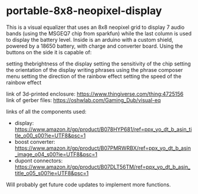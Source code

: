 # portable-8x8-neopixel-display
This is a visual equalizer that uses an 8x8 neopixel grid to display 7 audio bands (using the MSGEQ7 chip from sparkfun) while the last column is used to display the battery level.
Inside is an arduino with a custom shield, powered by a 18650 battery, with charge and converter board.
Using the buttons on the side it is capable of:

setting thebrightness of the display
setting the sensitivity of the chip
setting the orientation of the display
writing phrases using the phrase composer menu
setting the direction of the rainbow effect
setting the speed of the rainbow effect

link of 3d-printed enclosure: https://www.thingiverse.com/thing:4725156
link of gerber files: https://oshwlab.com/Gaming_Dub/visual-eq

links of all the components used:
- display: https://www.amazon.it/gp/product/B078HYP681/ref=ppx_yo_dt_b_asin_title_o00_s00?ie=UTF8&psc=1
- boost converter: https://www.amazon.it/gp/product/B07PMRWRBX/ref=ppx_yo_dt_b_asin_image_o04_s00?ie=UTF8&psc=1
- dupont connectors: https://www.amazon.it/gp/product/B07DLT56TM/ref=ppx_yo_dt_b_asin_title_o05_s00?ie=UTF8&psc=1

Will probably get future code updates to implement more functions.
